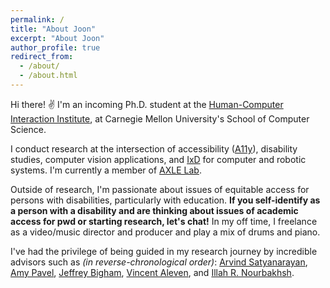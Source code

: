 ```yaml
---
permalink: /
title: "About Joon"
excerpt: "About Joon"
author_profile: true
redirect_from: 
  - /about/
  - /about.html
---
```


Hi there! ✌️ I'm an incoming Ph.D. student at the [Human-Computer Interaction Institute](https://www.hcii.cmu.edu), at Carnegie Mellon University's School of Computer Science. 

I conduct research at the intersection of accessibility ([A11y](https://www.a11yproject.com)), disability studies, computer vision applications, and [IxD](https://en.wikipedia.org/wiki/Interaction_design) for computer and robotic systems. I'm currently a member of [AXLE Lab](https://axle-lab.com).

Outside of research, I'm passionate about issues of equitable access for persons with disabilities, particularly with education. **If you self-identify as a person with a disability and are thinking about issues of academic access for pwd or starting research, let's chat!** In my off time, I freelance as a video/music director and producer and play a mix of drums and piano.

I've had the privilege of being guided in my research journey by incredible advisors such as _(in reverse-chronological order)_: [Arvind Satyanarayan](https://arvindsatya.com), [Amy Pavel](https://amypavel.com), [Jeffrey Bigham](https://www.cs.cmu.edu/~jbigham/), [Vincent Aleven](http://www.cs.cmu.edu/~aleven/), and [Illah R. Nourbakhsh](https://www.cs.cmu.edu/~illah/).